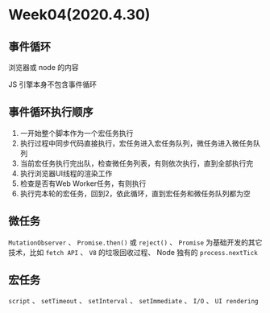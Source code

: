 # Week04(2020.4.30)

## 事件循环

浏览器或 node 的内容

JS 引擎本身不包含事件循环


## 事件循环执行顺序

1. 一开始整个脚本作为一个宏任务执行
2. 执行过程中同步代码直接执行，宏任务进入宏任务队列，微任务进入微任务队列
3. 当前宏任务执行完出队，检查微任务列表，有则依次执行，直到全部执行完
4. 执行浏览器UI线程的渲染工作
5. 检查是否有Web Worker任务，有则执行
6. 执行完本轮的宏任务，回到2，依此循环，直到宏任务和微任务队列都为空


## 微任务

`MutationObserver` 、 `Promise.then()` 或 `reject()` 、 `Promise` 为基础开发的其它技术，比如 `fetch API` 、 `V8` 的垃圾回收过程、 Node 独有的 `process.nextTick`


## 宏任务

`script` 、 `setTimeout` 、 `setInterval` 、 `setImmediate` 、 `I/O` 、 `UI rendering`





